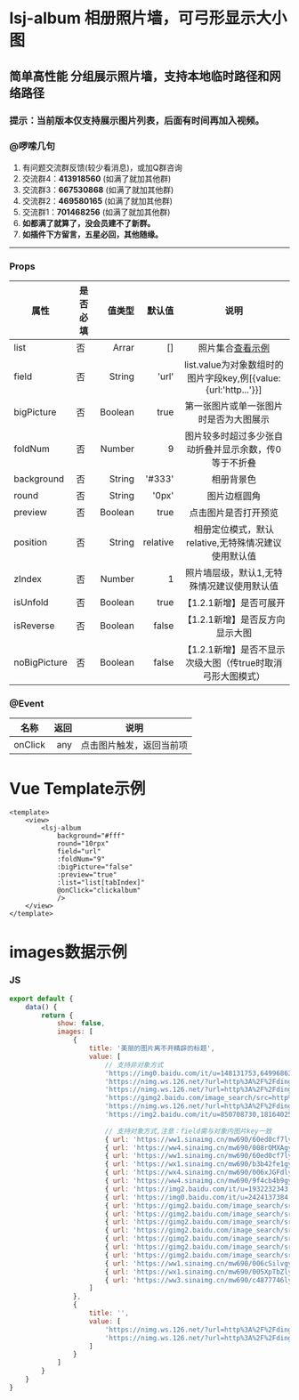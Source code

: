 # lsj-album 相册照片墙，可弓形显示大小图
## 简单高性能 分组展示照片墙，支持本地临时路径和网络路径
### 提示：当前版本仅支持展示图片列表，后面有时间再加入视频。
### @啰嗦几句
1. 有问题交流群反馈(较少看消息)，或加Q群咨询
2. 交流群4：**413918560** (如满了就加其他群)
3. 交流群3：**667530868** (如满了就加其他群)
4. 交流群2：**469580165** (如满了就加其他群)
5. 交流群1：**701468256** (如满了就加其他群)
6. **如都满了就算了，没会员建不了新群。**
7. **如插件下方留言，五星必回，其他随缘。**

------------------


### Props

| 属性			| 是否必填	|  值类型	| 默认值				| 说明																|
| --------- 	| -------- 	| -----: 	| ---------: 		| :-----------------------------------:								|
| list			|	否 		| Arrar		| []				| 照片集合[查看示例](#p1)											|
| field			|	否 		| String	| 'url'				| list.value为对象数组时的图片字段key,例[{value:{url:'http...'}}]		|
| bigPicture	|	否 		| Boolean	| true				| 第一张图片或单一张图片时是否为大图展示														|
| foldNum		|	否 		| Number	| 9					| 图片较多时超过多少张自动折叠并显示余数，传0等于不折叠				|
| background	|	否 		| String	| '#333'			| 相册背景色															|
| round			|	否 		| String	| '0px'				| 图片边框圆角														|
| preview		|	否 		| Boolean	| true				| 点击图片是否打开预览												|
| position		|	否 		| String	| relative			| 相册定位模式，默认relative,无特殊情况建议使用默认值					|
| zIndex		|	否 		| Number	| 1					| 照片墙层级，默认1,无特殊情况建议使用默认值							|
| isUnfold		|	否 		| Boolean	| true					| 【1.2.1新增】是否可展开							|
| isReverse		|	否 		| Boolean	| false					| 【1.2.1新增】是否反方向显示大图							|
| noBigPicture	|	否 		| Boolean	| false					| 【1.2.1新增】是否不显示次级大图（传true时取消弓形大图模式）							|

### @Event
| 名称			| 返回				| 说明							|
| --------- 	| ---------: 		| :----------------: 			|
| onClick			| any				| 点击图片触发，返回当前项		|


# Vue Template示例
```vue
<template>
	<view>
		<lsj-album
			background="#fff"
			round="10rpx"
			field="url"
			:foldNum="9"
			:bigPicture="false"
			:preview="true"
			:list="list[tabIndex]"
			@onClick="clickalbum"
			/>
	</view>
</template>
```

# <a id="p1">images数据示例</a>
### JS
```javascript
export default {
	data() {
		return {
			show: false,
			images: [
				{
					title: '美丽的图片离不开精辟的标题',
					value: [
						// 支持非对象方式
						'https://img0.baidu.com/it/u=148131753,649968631&fm=253&fmt=auto&app=120&f=JPEG?w=500&h=666',
						'https://nimg.ws.126.net/?url=http%3A%2F%2Fdingyue.ws.126.net%2F2024%2F0229%2F146a652cj00s9lh240012d000hs00qnm.jpg&thumbnail=660x2147483647&quality=80&type=jpg',
						'https://nimg.ws.126.net/?url=http%3A%2F%2Fdingyue.ws.126.net%2F2024%2F0229%2F81282461j00s9lh24001gd000hs00qnm.jpg&thumbnail=660x2147483647&quality=80&type=jpg',
						'https://gimg2.baidu.com/image_search/src=http%3A%2F%2Fimage109.360doc.com%2FDownloadImg%2F2024%2F03%2F2207%2F281291804_4_20240322073231879.png&refer=http%3A%2F%2Fimage109.360doc.com&app=2002&size=f9999,10000&q=a80&n=0&g=0n&fmt=auto?sec=1716949477&t=23acdfa2666281fb227814009966558b',
						'https://nimg.ws.126.net/?url=http%3A%2F%2Fdingyue.ws.126.net%2F2024%2F0229%2Fe291600bj00s9lh24000sd000hs00qnm.jpg&thumbnail=660x2147483647&quality=80&type=jpg',
						'https://img2.baidu.com/it/u=850708730,1816402586&fm=253&fmt=auto&app=138&f=JPEG?w=570&h=713',
						
						// 支持对象方式,注意：field需与对象内图片key一致
						{ url: 'https://ww1.sinaimg.cn/mw690/60ed0cf7ly1hp6s4mnl59j20u01t1k28.jpg'},
						{ url: 'https://ww4.sinaimg.cn/mw690/008rOMXAgy1hom3fmylzmj313u1z2akp.jpg'},
						{ url: 'https://ww1.sinaimg.cn/mw690/60ed0cf7ly1hp6s4n5peoj20u01t1wv7.jpg'},
						{ url: 'https://wx1.sinaimg.cn/mw690/b3b42fe1gy1hpq9ja81chj20yi22o43z.jpg'},
						{ url: 'https://wx4.sinaimg.cn/mw690/006xJGFdly1hptqlliahbj32hl5djnpd.jpg'},
						{ url: 'https://ww4.sinaimg.cn/mw690/9f4cb4b9gy1hpeopw0x9uj20rs1o6q7d.jpg'},
						{ url: 'https://img2.baidu.com/it/u=1932232343,3478732518&fm=253&fmt=auto&app=120&f=JPEG?w=500&h=500'},
						{ url: 'https://img0.baidu.com/it/u=2424137384,2323500862&fm=253&fmt=auto&app=138&f=JPEG?w=500&h=500'},
						{ url: 'https://gimg2.baidu.com/image_search/src=http%3A%2F%2Fsafe-img.xhscdn.com%2Fbw1%2F7d6f9419-cae4-4935-a7a6-150dccf979a2%3FimageView2%2F2%2Fw%2F1080%2Fformat%2Fjpg&refer=http%3A%2F%2Fsafe-img.xhscdn.com&app=2002&size=f9999,10000&q=a80&n=0&g=0n&fmt=auto?sec=1720088680&t=d5fae6215ad7c9871f0e58f90b75cb1f'},
						{ url: 'https://gimg2.baidu.com/image_search/src=http%3A%2F%2Fsafe-img.xhscdn.com%2Fbw1%2F6e6ad601-a5b4-4ab6-b512-7e67c8ccf604%3FimageView2%2F2%2Fw%2F1080%2Fformat%2Fjpg&refer=http%3A%2F%2Fsafe-img.xhscdn.com&app=2002&size=f9999,10000&q=a80&n=0&g=0n&fmt=auto?sec=1720088680&t=1105de5ce2ac1236308a7a226c4ff281'},
						{ url: 'https://gimg2.baidu.com/image_search/src=http%3A%2F%2Fsafe-img.xhscdn.com%2Fbw1%2Fc81caf8e-7504-41eb-b63e-9450252b98f8%3FimageView2%2F2%2Fw%2F1080%2Fformat%2Fjpg&refer=http%3A%2F%2Fsafe-img.xhscdn.com&app=2002&size=f9999,10000&q=a80&n=0&g=0n&fmt=auto?sec=1720088680&t=bef18ef0e96aa1ba347805b9e08724d9'},
						{ url: 'https://gimg2.baidu.com/image_search/src=http%3A%2F%2Fsafe-img.xhscdn.com%2Fbw1%2Fccb90cb7-0a2d-4a68-b41f-54319bff7201%3FimageView2%2F2%2Fw%2F1080%2Fformat%2Fjpg&refer=http%3A%2F%2Fsafe-img.xhscdn.com&app=2002&size=f9999,10000&q=a80&n=0&g=0n&fmt=auto?sec=1720088680&t=4bd9eddf5fba1cd0437fc189bc4a0d30'},
						{ url: 'https://gimg2.baidu.com/image_search/src=http%3A%2F%2Fsafe-img.xhscdn.com%2Fbw1%2F97ac0862-d51e-41db-a2de-3ed7e3ecdc87%3FimageView2%2F2%2Fw%2F1080%2Fformat%2Fjpg&refer=http%3A%2F%2Fsafe-img.xhscdn.com&app=2002&size=f9999,10000&q=a80&n=0&g=0n&fmt=auto?sec=1720088680&t=ae425705c0141b0ab9fb8a3540df4872'},
						{ url: 'https://gimg2.baidu.com/image_search/src=http%3A%2F%2Fsafe-img.xhscdn.com%2Fbw1%2F2e39f371-b8b9-4863-bb08-e5d66cacfdfb%3FimageView2%2F2%2Fw%2F1080%2Fformat%2Fjpg&refer=http%3A%2F%2Fsafe-img.xhscdn.com&app=2002&size=f9999,10000&q=a80&n=0&g=0n&fmt=auto?sec=1720088680&t=25653c00502332f0426c5e1eb72248bb'},
						{ url: 'https://gimg2.baidu.com/image_search/src=http%3A%2F%2Fsafe-img.xhscdn.com%2Fbw1%2F0eb85040-f43f-4d55-8290-00e0c6a1a671%3FimageView2%2F2%2Fw%2F1080%2Fformat%2Fjpg&refer=http%3A%2F%2Fsafe-img.xhscdn.com&app=2002&size=f9999,10000&q=a80&n=0&g=0n&fmt=auto?sec=1720088680&t=2d4b61d6ea13f8a0ea0c59ef12aacb31'},
						{ url: 'https://ww1.sinaimg.cn/mw690/006cSilvgy1hoziqne3wsj30xv0yaqlh.jpg'},
						{ url: 'https://wx1.sinaimg.cn/mw690/005XpTbZly1hpkp71sqhyj30u00u0t9w.jpg'},
						{ url: 'https://ww3.sinaimg.cn/mw690/c4877746ly1hped47ujslj21jk1jk4ah.jpg'},
					]
				},
				{
					title: '',
					value: [
						'https://nimg.ws.126.net/?url=http%3A%2F%2Fdingyue.ws.126.net%2F2024%2F0229%2F81282461j00s9lh24001gd000hs00qnm.jpg&thumbnail=660x2147483647&quality=80&type=jpg',
						'https://nimg.ws.126.net/?url=http%3A%2F%2Fdingyue.ws.126.net%2F2024%2F0229%2F146a652cj00s9lh240012d000hs00qnm.jpg&thumbnail=660x2147483647&quality=80&type=jpg',
					]
				}
			]
		}
	}
}
```

